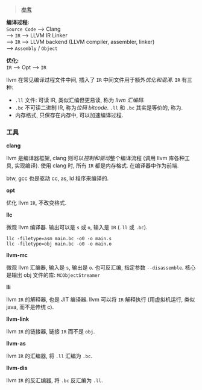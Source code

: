 > [参考](https://zhuanlan.zhihu.com/p/140462815)

**编译过程:**  
`Source Code` --> Clang  
--> `IR` --> LLVM IR Linker  
--> `IR` --> LLVM backend (LLVM compiler, assembler, linker)  
--> `Assembly` / `Object`

**优化:**  
`IR` --> Opt --> `IR`

llvm 在常见编译过程文件中间, 插入了 `IR` 中间文件用于额外*优化和混淆*. `IR` 有三种:
- `.ll` 文件: 可读 IR, 类似汇编但更易读, 称为 *llvm 汇编码*.
- `.bc` 不可读二进制 IR, 称为*位码 bitcode*. `.ll` 和 `.bc` 其实是等价的, 称为.
- 内存格式, 只保存在内存中, 可以加速编译过程.

### 工具

**clang**

llvm 是编译器框架, clang 则可以*控制和驱动*整个编译流程 (调用 llvm 库各种工具, 实现编译). 使用 clang 时, 所有 `IR` 都是内存格式. 在编译器中作为前端.

btw, gcc 也是驱动 cc, as, ld 程序来编译的.

**opt** 

优化 llvm `IR`, 不改变格式.

**llc**

微观 llvm 编译器. 输出可以是 `s` 或 `o`, 输入是 `IR` (`.ll` 或 `.bc`). 

```ccp
llc -filetype=asm main.bc -o0 -o main.s
llc -filetype=obj main.bc -o0 -o main.o
```

**llvm-mc**

微观 llvm 汇编器, 输入是 `s`, 输出是 `o`. 也可反汇编, 指定参数 `--disassemble`. 核心是输出 obj 文件的库: `MCObjectStreamer`

**lli**

llvm `IR` 的解释器, 也是 JIT 编译器. llvm 可以将 `IR` 解释执行 (用虚拟机运行, 类似 java, 而不是传统 c).

**llvm-link**

llvm `IR` 的链接器, 链接 `IR` 而不是 `obj`.

**llvm-as**

llvm `IR` 的汇编器, 将 `.ll` 汇编为 `.bc`.

**llvm-dis**

llvm `IR` 的反汇编器, 将 `.bc` 反汇编为 `.ll`.
